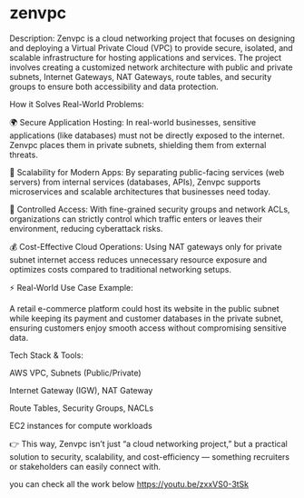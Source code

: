 # zenvpc
Description:
Zenvpc is a cloud networking project that focuses on designing and deploying a Virtual Private Cloud (VPC) to provide secure, isolated, and scalable infrastructure for hosting applications and services. The project involves creating a customized network architecture with public and private subnets, Internet Gateways, NAT Gateways, route tables, and security groups to ensure both accessibility and data protection.

How it Solves Real-World Problems:

🌍 Secure Application Hosting: In real-world businesses, sensitive applications (like databases) must not be directly exposed to the internet. Zenvpc places them in private subnets, shielding them from external threats.

🚀 Scalability for Modern Apps: By separating public-facing services (web servers) from internal services (databases, APIs), Zenvpc supports microservices and scalable architectures that businesses need today.

🔐 Controlled Access: With fine-grained security groups and network ACLs, organizations can strictly control which traffic enters or leaves their environment, reducing cyberattack risks.

💰 Cost-Effective Cloud Operations: Using NAT gateways only for private subnet internet access reduces unnecessary resource exposure and optimizes costs compared to traditional networking setups.

⚡ Real-World Use Case Example:

A retail e-commerce platform could host its website in the public subnet while keeping its payment and customer databases in the private subnet, ensuring customers enjoy smooth access without compromising sensitive data.

Tech Stack & Tools:

AWS VPC, Subnets (Public/Private)

Internet Gateway (IGW), NAT Gateway

Route Tables, Security Groups, NACLs

EC2 instances for compute workloads

👉 This way, Zenvpc isn’t just “a cloud networking project,” but a practical solution to security, scalability, and cost-efficiency — something recruiters or stakeholders can easily connect with.

you can check all the work below
https://youtu.be/zxxVS0-3tSk
